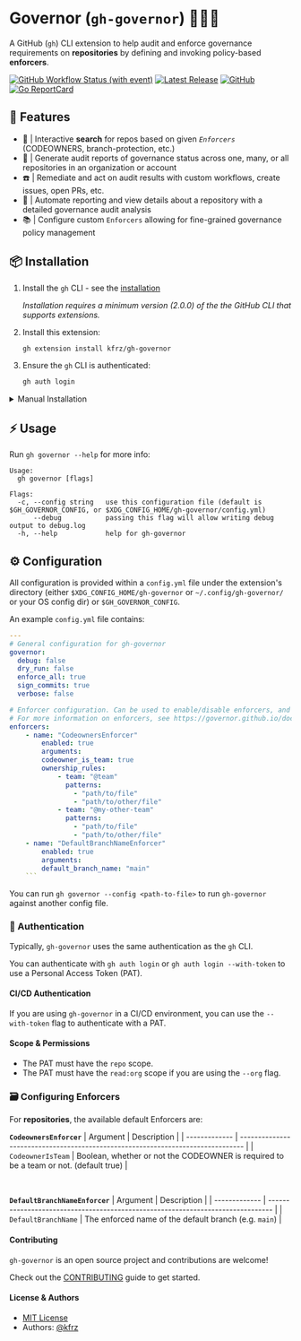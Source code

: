 # Governor (`gh-governor`) 🕵🏻‍♂️

 A GitHub (`gh`) CLI extension to help audit and enforce governance requirements on **repositories** by defining and invoking policy-based **enforcers**.

<a href="https://github.com/kfrz/gh-governor/actions"><img alt="GitHub Workflow Status (with event)" src="https://img.shields.io/github/actions/workflow/status/kfrz/gh-governor/release.yml?event=push&style=flat-square"></a>
<a href="https://github.com/kfrz/gh-governor/releases"><img src="https://img.shields.io/github/release/kfrz/gh-governor.svg" alt="Latest Release"></a>
<a href="./LICENSE.txt"><img alt="GitHub" src="https://img.shields.io/github/license/kfrz/gh-governor"></a>
<a href="https://goreportcard.com/report/github.com/kfrz/gh-governor"><img alt="Go ReportCard" src="https://goreportcard.com/badge/github.com/kfrz/gh-governor"></a>

## 🔋 Features

* 🧐 | Interactive **search** for repos based on given *`Enforcers`* (CODEOWNERS, branch-protection, etc.)
* 📝 | Generate audit reports of governance status across one, many, or all repositories in an organization or account
* ☎️  | Remediate and act on audit results with custom workflows, create issues, open PRs, etc.
* 🔭 | Automate reporting and view details about a repository with a detailed governance audit analysis
* 📚 | Configure custom `Enforcers` allowing for fine-grained governance policy management

## 📦 Installation

1. Install the `gh` CLI - see the [installation](https://github.com/cli/cli#installation)

   *Installation requires a minimum version (2.0.0) of the the GitHub CLI that supports extensions.*

2. Install this extension:

   ```sh
   gh extension install kfrz/gh-governor
   ```

3. Ensure the `gh` CLI is authenticated:

    ```sh
    gh auth login
    ```

<details>
   <summary>Manual Installation</summary>

1. Clone the repo:

   ```sh
   # git
   git clone https://github.com/kfrz/gh-governor

   # GitHub CLI
   gh repo clone kfrz/gh-governor
   ```

2. `cd` into the repo directory:

   ```sh
   cd gh-governor
   ```

3. Install the extension:

   ```sh
   gh extension install .
   ```

 </details>

## ⚡️ Usage

Run `gh governor --help` for more info:

```
Usage:
  gh governor [flags]

Flags:
  -c, --config string   use this configuration file (default is $GH_GOVERNOR_CONFIG, or $XDG_CONFIG_HOME/gh-governor/config.yml)
      --debug           passing this flag will allow writing debug output to debug.log
  -h, --help            help for gh-governor
```

## ⚙️ Configuration

All configuration is provided within a `config.yml` file under the extension's directory (either `$XDG_CONFIG_HOME/gh-governor` or `~/.config/gh-governor/` or your OS config dir) or `$GH_GOVERNOR_CONFIG`.

An example `config.yml` file contains:

```yml
---
# General configuration for gh-governor
governor:
  debug: false
  dry_run: false
  enforce_all: true
  sign_commits: true
  verbose: false

# Enforcer configuration. Can be used to enable/disable enforcers, and configure their arguments.
# For more information on enforcers, see https://governor.github.io/docs/enforcers
enforcers:
    - name: "CodeownersEnforcer"
        enabled: true
        arguments:
        codeowner_is_team: true
        ownership_rules:
            - team: "@team"
              patterns:
                - "path/to/file"
                - "path/to/other/file"
            - team: "@my-other-team"
              patterns:
                - "path/to/file"
                - "path/to/other/file"
    - name: "DefaultBranchNameEnforcer"
        enabled: true
        arguments:
        default_branch_name: "main"
    ```
```

You can run `gh governor --config <path-to-file>` to run `gh-governor` against another config file.

### 🔐 Authentication

Typically, `gh-governor` uses the same authentication as the `gh` CLI. 

You can authenticate with `gh auth login` or `gh auth login --with-token` to use a Personal Access Token (PAT).


#### CI/CD Authentication

If you are using `gh-governor` in a CI/CD environment, you can use the `--with-token` flag to authenticate with a PAT.

#### Scope & Permissions

* The PAT must have the `repo` scope.
* The PAT must have the `read:org` scope if you are using the `--org` flag.

### 🗃 Configuring Enforcers

For **repositories**, the available default Enforcers are:

**`CodeownersEnforcer`**
| Argument      | Description                                                                     |
| ------------- | ------------------------------------------------------------------------------- |
| `CodeownerIsTeam`    | Boolean, whether or not the CODEOWNER is required to be a team or not. (default true) |

<br />

**`DefaultBranchNameEnforcer`**
| Argument      | Description                                                                     |
| ------------- | ------------------------------------------------------------------------------- |
| `DefaultBranchName` | The enforced name of the default branch (e.g. `main`)                     |

#### Contributing

`gh-governor` is an open source project and contributions are welcome!

Check out the [CONTRIBUTING](./CONTRIBUTING.md) guide to get started.

#### License & Authors

* [MIT License](./LICENSE)
* Authors: <a href="https://github.com/kfrz"> @kfrz </a>
